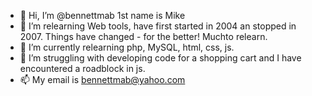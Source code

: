 - 👋 Hi, I’m @bennettmab 1st name is Mike
- 👀 I’m relearning Web tools, have first started in 2004 an stopped in 2007. Things have changed - for the better! Muchto relearn.
- 🌱 I’m currently relearning php, MySQL, html, css, js.
- 💞️ I’m struggling with developing code for a shopping cart and I have encountered a roadblock in js.
- 📫 My email is bennettmab@yahoo.com

<!---
bennettmab/bennettmab is a ✨ special ✨ repository because its `README.md` (this file) appears on your GitHub profile.
You can click the Preview link to take a look at your changes.
--->
